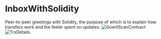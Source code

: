# InboxWithSolidity
Peer-to-peer greetings with Solidity, the purpose of which is to explain how transfers work and the feeler spent on updates.
![GoerliScanContract](https://user-images.githubusercontent.com/98050089/197750593-3a14551b-1bda-4f53-8820-fe407ea04d8f.png)
![TrxDetails](https://user-images.githubusercontent.com/98050089/197750600-99fcc06f-45a6-4c8d-b9df-3a48163b7cc7.png)
